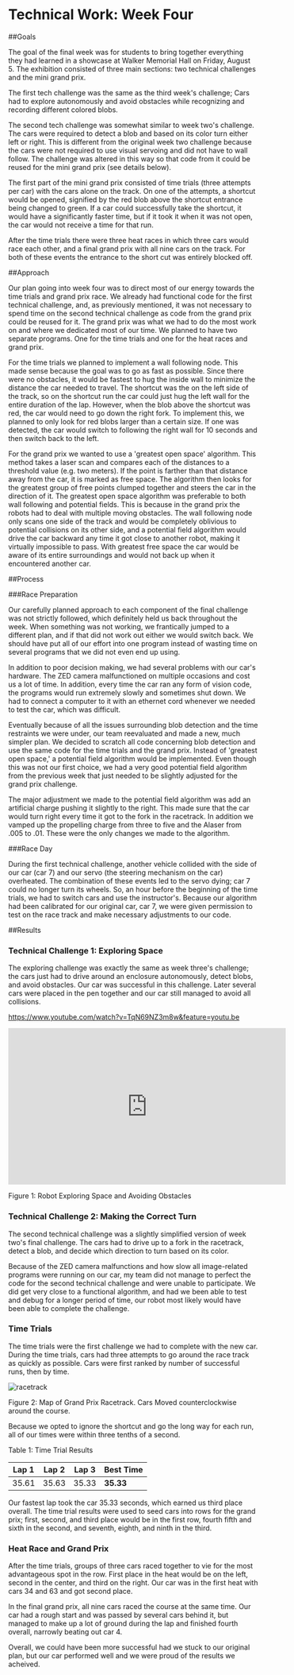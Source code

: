 # Technical Work: Week Four

##Goals

The goal of the final week was for students to bring together everything they had learned in a showcase at Walker Memorial Hall on Friday, August 5. The exhibition consisted of three main sections: two technical challenges and the mini grand prix.

The first tech challenge was the same as the third week's challenge; Cars had to explore autonomously and avoid obstacles while recognizing and recording different colored blobs.

The second tech challenge was somewhat similar to week two's challenge. The cars were required to detect a blob and based on its color turn either left or right. This is different from the original week two challenge because the cars were not required to use visual servoing and did not have to wall follow. The challenge was altered in this way so that code from it could be reused for the mini grand prix (see details below).

The first part of the mini grand prix consisted of time trials (three attempts per car) with the cars alone on the track. On one of the attempts, a shortcut would be opened, signified by the red blob above the shortcut entrance being changed to green. If a car could successfully take the shortcut, it would have a significantly faster time, but if it took it when it was not open, the car would not receive a time for that run.

After the time trials there were three heat races in which three cars would race each other, and a final grand prix with all nine cars on the track. For both of these events the entrance to the short cut was entirely blocked off.

##Approach

Our plan going into week four was to direct most of our energy towards the time trials and grand prix race. We already had functional code for the first technical challenge, and, as previously mentioned, it was not necessary to spend time on the second technical challenge as code from the grand prix could be reused for it. The grand prix was what we had to do the most work on and where we dedicated most of our time.  We planned to have two separate programs. One for the time trials and one for the heat races and grand prix.

For the time trials we planned to implement a wall following node. This made sense because the goal was to go as fast as possible. Since there were no obstacles, it would be fastest to hug the inside wall to minimize the distance the car needed to travel. The shortcut was the on the left side of the track, so on the shortcut run the car could just hug the left wall for the entire duration of the lap. However, when the blob above the shortcut was red, the car would need to go down the right fork. To implement this, we planned to only look for red blobs larger than a certain size. If one was detected, the car would switch to following the right wall for 10 seconds and then switch back to the left.

For the grand prix we wanted to use a 'greatest open space' algorithm. This method takes a laser scan and compares each of the distances to a threshold value (e.g. two meters). If the point is farther than that distance away from the car, it is marked as free space. The algorithm then looks for the greatest group of free points clumped together and steers the car in the direction of it. The greatest open space algorithm was preferable to both wall following and potential fields. This is because in the grand prix the robots had to deal with multiple moving obstacles. The wall following node only scans one side of the track and would be completely oblivious to potential collisions on its other side, and a potential field algorithm would drive the car backward any time it got close to another robot, making it virtually impossible to pass. With greatest free space the car would be aware of its entire surroundings and would not back up when it encountered another car.

##Process

###Race Preparation

Our carefully planned approach to each component of the final challenge was not strictly followed, which definitely held us back throughout the week. When something was not working, we frantically jumped to a different plan, and if that did not work out either we would switch back. We should have put all of our effort into one program instead of wasting time on several programs that we did not even end up using.

In addition to poor decision making, we had several problems with our car's hardware. The ZED camera malfunctioned on multiple occasions and cost us a lot of time. In addition, every time the car ran any form of vision code, the programs would run extremely slowly and sometimes shut down. We had to connect a computer to it with an ethernet cord whenever we needed to test the car, which was difficult.

Eventually because of all the issues surrounding blob detection and the time restraints we were under, our team reevaluated and made a new, much simpler plan. We decided to scratch all code concerning blob detection and use the same code for the time trials and the grand prix. Instead of 'greatest open space,' a potential field algorithm would be implemented. Even though this was not our first choice, we had a very good potential field algorithm from the previous week that just needed to be slightly adjusted for the grand prix challenge.

The major adjustment we made to the potential field algorithm was add an artificial charge pushing it slightly to the right. This made sure that the car would turn right every time it got to the  fork in the racetrack. In addition we vamped up the propelling charge from three to five and the Alaser from .005 to .01. These were the only changes we made to the algorithm.

###Race Day

During the first technical challenge, another vehicle collided with the side of our car (car 7) and our servo (the steering mechanism on the car) overheated. The combination of these events led to the servo dying; car 7 could no longer turn its wheels. So, an hour before the beginning of the time trials, we had to switch cars and use the instructor's. Because our algorithm had been calibrated for our original car, car 7, we were given permission to test on the race track and make necessary adjustments to our code.

##Results

### Technical Challenge 1: Exploring Space

The exploring challenge was exactly the same as week three's challenge; the cars just had to drive around an enclosure autonomously, detect blobs, and avoid obstacles. Our car was successful in this challenge. Later several cars were placed in the pen together and our car still managed to avoid all collisions.

https://www.youtube.com/watch?v=TqN69NZ3m8w&feature=youtu.be

<iframe width="560" height="315" src="https://www.youtube.com/embed/TqN69NZ3m8w" frameborder="0" allowfullscreen></iframe>

Figure 1: Robot Exploring Space and Avoiding Obstacles

### Technical Challenge 2: Making the Correct Turn

The second technical challenge was a slightly simplified version of week two's final challenge. The cars had to drive up to a fork in the racetrack, detect a blob, and decide which direction to turn based on its color.

Because of the ZED camera malfunctions and how slow all image-related programs were running on our car, my team did not manage to perfect the code for the second technical challenge and were unable to participate. We did get very close to a functional algorithm, and had we been able to test and debug for a longer period of time, our robot most likely would have been able to complete the challenge.

### Time Trials

The time trials were the first challenge we had to complete with the new car. During the time trials, cars had three attempts to go around the race track as quickly as possible. Cars were first ranked by number of successful runs, then by time.

![racetrack](https://cloud.githubusercontent.com/assets/18174572/17789577/d61cab9a-6560-11e6-86b3-74ce04737ddb.png)

Figure 2: Map of Grand Prix Racetrack. Cars Moved counterclockwise around the course.

Because we opted to ignore the shortcut and go the long way for each run, all of our times were within three tenths of a second.

Table 1: Time Trial Results

|Lap 1|Lap 2|Lap 3|Best Time|
|-----|-----|-----|---------|
|35.61 |35.63 |35.33 |**35.33** |

Our fastest lap took the car 35.33 seconds, which earned us third place overall. The time trial results were used to seed cars into rows for the grand prix; first, second, and third place would be in the first row, fourth fifth and sixth in the second, and seventh, eighth, and ninth in the third.

### Heat Race and Grand Prix

After the time trials, groups of three cars raced together to vie for the most advantageous spot in the row. First place in the heat would be on the left, second in the center, and third on the right. Our car was in the first heat with cars 34 and 63 and got second place.

In the final grand prix, all nine cars raced the course at the same time. Our car had a rough start and was passed by several cars behind it, but managed to make up a lot of ground during the lap and finished fourth overall, narrowly beating out car 4.

Overall, we could have been more successful had we stuck to our original plan, but our car performed well and we were proud of the results we acheived.
